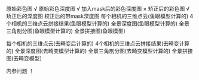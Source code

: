 原始彩色图  √
原始彩色深度图 √
加入mask后的彩色深度图 ×
矫正后的彩色图 √
矫正后的深度图 
校正后的带mask深度图
每个相机的三维点云(鱼眼模型计算的)
4个相机的三维点云拼接结果(鱼眼模型计算的)
全景深度图(鱼眼模型计算的)
全景三角剖分图(鱼眼模型计算的)
全景拼接图(鱼眼模型）

每个相机的三维点云(去畸变后计算的)
4个相机的三维点云拼接结果(去畸变计算的)
全景深度图(去畸变模型计算的)
全景三角剖分图(去畸变模型计算的)
全景拼接图(去畸变模型）




内参问题 ！

